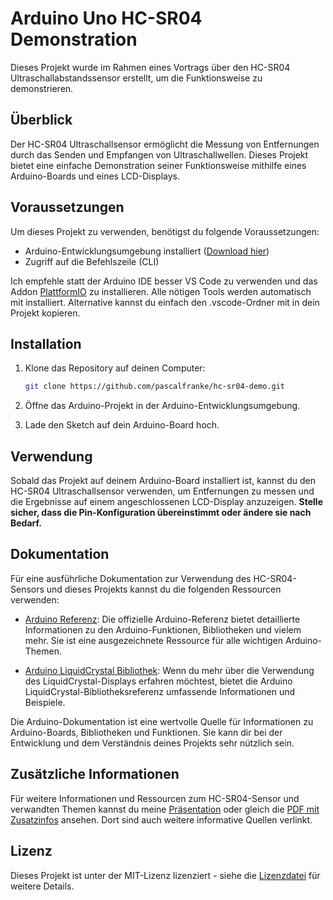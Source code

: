 # Arduino Uno HC-SR04 Demonstration

Dieses Projekt wurde im Rahmen eines Vortrags über den HC-SR04 Ultraschallabstandssensor erstellt, um die Funktionsweise zu demonstrieren.

## Überblick

Der HC-SR04 Ultraschallsensor ermöglicht die Messung von Entfernungen durch das Senden und Empfangen von Ultraschallwellen. Dieses Projekt bietet eine einfache Demonstration seiner Funktionsweise mithilfe eines Arduino-Boards und eines LCD-Displays.

## Voraussetzungen

Um dieses Projekt zu verwenden, benötigst du folgende Voraussetzungen:

- Arduino-Entwicklungsumgebung installiert ([Download hier](https://www.arduino.cc/en/software))
- Zugriff auf die Befehlszeile (CLI)

Ich empfehle statt der Arduino IDE besser VS Code zu verwenden und das Addon [PlattformIO](https://marketplace.visualstudio.com/items?itemName=platformio.platformio-ide) zu installieren. Alle nötigen Tools werden automatisch mit installiert. Alternative kannst du einfach den .vscode-Ordner mit in dein Projekt kopieren.

## Installation

1. Klone das Repository auf deinen Computer:

   ```bash
   git clone https://github.com/pascalfranke/hc-sr04-demo.git
   ```

2. Öffne das Arduino-Projekt in der Arduino-Entwicklungsumgebung.

3. Lade den Sketch auf dein Arduino-Board hoch.

## Verwendung
Sobald das Projekt auf deinem Arduino-Board installiert ist, kannst du den HC-SR04 Ultraschallsensor verwenden, um Entfernungen zu messen und die Ergebnisse auf einem angeschlossenen LCD-Display anzuzeigen. **Stelle sicher, dass die Pin-Konfiguration übereinstimmt oder ändere sie nach Bedarf.**

## Dokumentation
Für eine ausführliche Dokumentation zur Verwendung des HC-SR04-Sensors und dieses Projekts kannst du die folgenden Ressourcen verwenden:

- [Arduino Referenz](https://www.arduino.cc/reference/en/): Die offizielle Arduino-Referenz bietet detaillierte Informationen zu den Arduino-Funktionen, Bibliotheken und vielem mehr. Sie ist eine ausgezeichnete Ressource für alle wichtigen Arduino-Themen.

- [Arduino LiquidCrystal Bibliothek](https://www.arduino.cc/reference/en/libraries/liquidcrystal/): Wenn du mehr über die Verwendung des LiquidCrystal-Displays erfahren möchtest, bietet die Arduino LiquidCrystal-Bibliotheksreferenz umfassende Informationen und Beispiele.

Die Arduino-Dokumentation ist eine wertvolle Quelle für Informationen zu Arduino-Boards, Bibliotheken und Funktionen. Sie kann dir bei der Entwicklung und dem Verständnis deines Projekts sehr nützlich sein.


## Zusätzliche Informationen
Für weitere Informationen und Ressourcen zum HC-SR04-Sensor und verwandten Themen kannst du meine [Präsentation](https://github.com/pascalfranke/hc-sr04-demo/blob/main/documents/ultraschall-sensor-hc-sr04-pascalfranke.pptx) oder gleich die [PDF mit Zusatzinfos](https://github.com/pascalfranke/hc-sr04-demo/blob/main/documents/zusatzinfos_pdf_ultraschall-sensor-hc-sr04-pascalfranke.pdf) ansehen. Dort sind auch weitere informative Quellen verlinkt.


## Lizenz
Dieses Projekt ist unter der MIT-Lizenz lizenziert - siehe die [Lizenzdatei]((https://github.com/pascalfranke/hc-sr04-demo/blob/main/LICENSE.md)https://github.com/pascalfranke/hc-sr04-demo/blob/main/LICENSE.md) für weitere Details.

